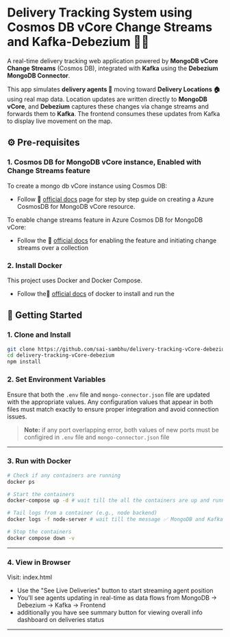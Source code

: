 # Delivery Tracking System using Cosmos DB vCore Change Streams and Kafka-Debezium 🚚📍

A real-time delivery tracking web application powered by **MongoDB vCore Change Streams** (Cosmos DB), integrated with **Kafka** using the **Debezium MongoDB Connector**.

This app simulates **delivery agents 🛵** moving toward **Delivery Locations 🏠** using real map data. Location updates are written directly to **MongoDB vCore**, and **Debezium** captures these changes via change streams and forwards them to **Kafka**. The frontend consumes these updates from Kafka to display live movement on the map.


## ⚙️ Pre-requisites

### 1. Cosmos DB for MongoDB vCore instance, Enabled with Change Streams feature

To create a mongo db vCore instance using Cosmos DB:
- Follow 🔗 [official docs](https://learn.microsoft.com/en-us/azure/cosmos-db/mongodb/vcore/quickstart-portal) page for step by step guide on creating a Azure CosmosDB for MongoDB vCore resource.

To enable change streams feature in Azure Cosmos DB for MongoDB vCore:

- Follow the 🔗 [official docs](https://learn.microsoft.com/en-us/azure/cosmos-db/mongodb/vcore/change-streams?tabs=javascript%2CInsert) for enabling the feature and initiating change streams over a collection  


### 2. Install Docker

This project uses Docker and Docker Compose.
- Follow the🔗 [official docs](https://docs.docker.com/get-docker/) of docker to install and run the 



## 🚀 Getting Started

### 1. Clone and Install

```bash
git clone https://github.com/sai-sambhu/delivery-tracking-vCore-debezium.git
cd delivery-tracking-vCore-debezium
npm install
```

### 2. Set Environment Variables

Ensure that both the `.env` file and `mongo-connector.json` file are updated with the appropriate values. Any configuration values that appear in both files must match exactly to ensure proper integration and avoid connection issues.

> **Note:** if any port overlapping error, both values of new ports must be configired in `.env` file and `mongo-connector.json` file


---

### 3. Run with Docker

```bash
# Check if any containers are running
docker ps

# Start the containers
docker-compose up -d # wait till the all the containers are up and running

# Tail logs from a container (e.g., node backend)
docker logs -f node-server # wait till the message ✅ MongoDB and Kafka consumer initialized successfully. 

# Stop the containers
docker compose down -v
```

---

### 4. View in Browser

Visit: index.html

- Use the "See Live Deliveries" button to start streaming agent position
- You’ll see agents updating in real-time as data flows from MongoDB → Debezium → Kafka → Frontend
- additionally you have see summary button for viewing overall info dashboard on deliveries status
---
